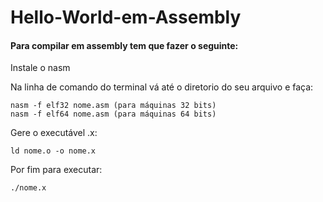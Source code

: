 # Hello-World-em-Assembly
#### Para compilar em assembly tem que fazer o seguinte:

<p>Instale o nasm<br>

<p>Na linha de comando do terminal vá até o diretorio do seu arquivo e faça:<br>

    nasm -f elf32 nome.asm (para máquinas 32 bits)
    nasm -f elf64 nome.asm (para máquinas 64 bits) 
</li>

<p>Gere o executável .x:<br>

    ld nome.o -o nome.x
</li>

<p>Por fim para executar:<br>

    ./nome.x
</li>

